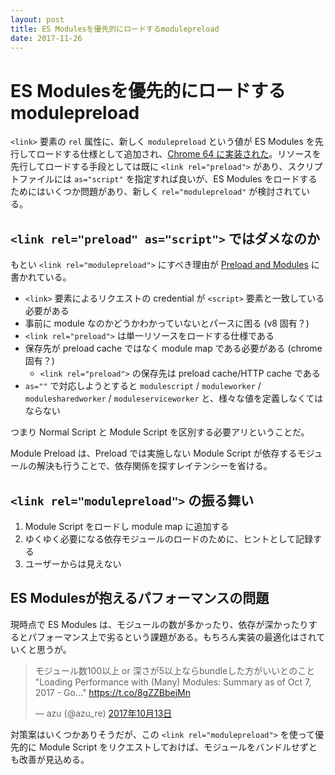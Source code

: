 ```yaml
---
layout: post
title: ES Modulesを優先的にロードするmodulepreload
date: 2017-11-26
---
```


# ES Modulesを優先的にロードするmodulepreload

`<link>` 要素の `rel` 属性に、新しく `modulepreload` という値が ES Modules を先行してロードする仕様として追加され、[Chrome 64 に実装された](https://www.chromestatus.com/feature/5762805915451392)。リソースを先行してロードする手段としては既に `<link rel="preload">` があり、スクリプトファイルには `as="script"` を指定すれば良いが、ES Modules をロードするためにはいくつか問題があり、新しく `rel="modulepreload"` が検討されている。

## `<link rel="preload" as="script">` ではダメなのか

もとい `<link rel="modulepreload">` にすべき理由が [Preload and Modules](https://docs.google.com/document/d/1WebH4IOCswACUbaczx5cGQPVl5mnqcieOd4MRJM2syk/edit) に書かれている。

- `<link>` 要素によるリクエストの credential が `<script>` 要素と一致している必要がある
- 事前に module なのかどうかわかっていないとパースに困る (v8 固有？)
- `<link rel="preload">` は単一リソースをロードする仕様である
- 保存先が preload cache ではなく module map である必要がある (chrome 固有？)
    - `<link rel="preload">` の保存先は preload cache/HTTP cache である
- `as=""` で対応しようとすると `modulescript` / `moduleworker` / `modulesharedworker` / `moduleserviceworker` と、様々な値を定義しなくてはならない

つまり Normal Script と Module Script を区別する必要アリということだ。

Module Preload は、Preload では実施しない Module Script が依存するモジュールの解決も行うことで、依存関係を探すレイテンシーを省ける。

## `<link rel="modulepreload">` の振る舞い

1. Module Script をロードし module map に追加する
2. ゆくゆく必要になる依存モジュールのロードのために、ヒントとして記録する
3. ユーザーからは見えない

## ES Modulesが抱えるパフォーマンスの問題

現時点で ES Modules は、モジュールの数が多かったり、依存が深かったりするとパフォーマンス上で劣るという課題がある。もちろん実装の最適化はされていくと思うが。

<blockquote class="twitter-tweet" data-lang="ja"><p lang="ja" dir="ltr">モジュール数100以上 or 深さが5以上ならbundleした方がいいとのこと  &quot;Loading Performance with (Many) Modules: Summary as of Oct 7, 2017 - Go…&quot; <a href="https://t.co/8gZZBbejMn">https://t.co/8gZZBbejMn</a></p>&mdash; azu (@azu_re) <a href="https://twitter.com/azu_re/status/918675534632042496?ref_src=twsrc%5Etfw">2017年10月13日</a></blockquote>

対策案はいくつかありそうだが、この `<link rel="modulepreload">` を使って優先的に Module Script をリクエストしておけば、モジュールをバンドルせずとも改善が見込める。
